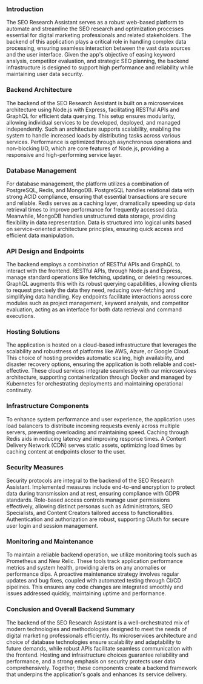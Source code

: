 ### Introduction

The SEO Research Assistant serves as a robust web-based platform to automate and streamline the SEO research and optimization processes essential for digital marketing professionals and related stakeholders. The backend of this application plays a critical role in handling complex data processing, ensuring seamless interaction between the vast data sources and the user interface. Given the app's objective of easing keyword analysis, competitor evaluation, and strategic SEO planning, the backend infrastructure is designed to support high performance and reliability while maintaining user data security.

### Backend Architecture

The backend of the SEO Research Assistant is built on a microservices architecture using Node.js with Express, facilitating RESTful APIs and GraphQL for efficient data querying. This setup ensures modularity, allowing individual services to be developed, deployed, and managed independently. Such an architecture supports scalability, enabling the system to handle increased loads by distributing tasks across various services. Performance is optimized through asynchronous operations and non-blocking I/O, which are core features of Node.js, providing a responsive and high-performing service layer.

### Database Management

For database management, the platform utilizes a combination of PostgreSQL, Redis, and MongoDB. PostgreSQL handles relational data with strong ACID compliance, ensuring that essential transactions are secure and reliable. Redis serves as a caching layer, dramatically speeding up data retrieval times to improve performance for frequently accessed data. Meanwhile, MongoDB handles unstructured data storage, providing flexibility in data representation. Data is structured into logical units based on service-oriented architecture principles, ensuring quick access and efficient data manipulation.

### API Design and Endpoints

The backend employs a combination of RESTful APIs and GraphQL to interact with the frontend. RESTful APIs, through Node.js and Express, manage standard operations like fetching, updating, or deleting resources. GraphQL augments this with its robust querying capabilities, allowing clients to request precisely the data they need, reducing over-fetching and simplifying data handling. Key endpoints facilitate interactions across core modules such as project management, keyword analysis, and competitor evaluation, acting as an interface for both data retrieval and command executions.

### Hosting Solutions

The application is hosted on a cloud-based infrastructure that leverages the scalability and robustness of platforms like AWS, Azure, or Google Cloud. This choice of hosting provides automatic scaling, high availability, and disaster recovery options, ensuring the application is both reliable and cost-effective. These cloud services integrate seamlessly with our microservices architecture, supporting containerization through Docker and managed by Kubernetes for orchestrating deployments and maintaining operational continuity.

### Infrastructure Components

To enhance system performance and user experience, the application uses load balancers to distribute incoming requests evenly across multiple servers, preventing overloading and maintaining speed. Caching through Redis aids in reducing latency and improving response times. A Content Delivery Network (CDN) serves static assets, optimizing load times by caching content at endpoints closer to the user.

### Security Measures

Security protocols are integral to the backend of the SEO Research Assistant. Implemented measures include end-to-end encryption to protect data during transmission and at rest, ensuring compliance with GDPR standards. Role-based access controls manage user permissions effectively, allowing distinct personas such as Administrators, SEO Specialists, and Content Creators tailored access to functionalities. Authentication and authorization are robust, supporting OAuth for secure user login and session management.

### Monitoring and Maintenance

To maintain a reliable backend operation, we utilize monitoring tools such as Prometheus and New Relic. These tools track application performance metrics and system health, providing alerts on any anomalies or performance dips. A proactive maintenance strategy involves regular updates and bug fixes, coupled with automated testing through CI/CD pipelines. This ensures any code changes are integrated smoothly and issues addressed quickly, maintaining uptime and performance.

### Conclusion and Overall Backend Summary

The backend of the SEO Research Assistant is a well-orchestrated mix of modern technologies and methodologies designed to meet the needs of digital marketing professionals efficiently. Its microservices architecture and choice of database technologies ensure scalability and adaptability to future demands, while robust APIs facilitate seamless communication with the frontend. Hosting and infrastructure choices guarantee reliability and performance, and a strong emphasis on security protects user data comprehensively. Together, these components create a backend framework that underpins the application's goals and enhances its service delivery.
